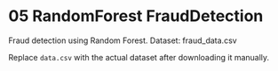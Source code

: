 # 05 RandomForest FraudDetection

Fraud detection using Random Forest. Dataset: fraud_data.csv

Replace `data.csv` with the actual dataset after downloading it manually.